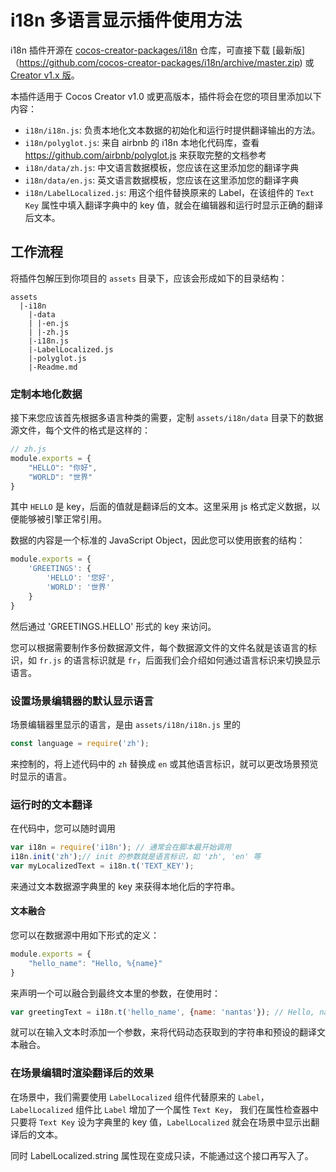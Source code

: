 # i18n 多语言显示插件使用方法

i18n 插件开源在 [cocos-creator-packages/i18n](https://github.com/cocos-creator-packages/i18n) 仓库，可直接下载 [最新版]（https://github.com/cocos-creator-packages/i18n/archive/master.zip) 或 [Creator v1.x 版](https://github.com/cocos-creator-packages/i18n/archive/v1.x.zip)。

本插件适用于 Cocos Creator v1.0 或更高版本，插件将会在您的项目里添加以下内容：

- `i18n/i18n.js`: 负责本地化文本数据的初始化和运行时提供翻译输出的方法。
- `i18n/polyglot.js`: 来自 airbnb 的 i18n 本地化代码库，查看 https://github.com/airbnb/polyglot.js 来获取完整的文档参考
- `i18n/data/zh.js`: 中文语言数据模板，您应该在这里添加您的翻译字典
- `i18n/data/en.js`: 英文语言数据模板，您应该在这里添加您的翻译字典 
- `i18n/LabelLocalized.js`: 用这个组件替换原来的 Label，在该组件的 `Text Key` 属性中填入翻译字典中的 key 值，就会在编辑器和运行时显示正确的翻译后文本。

## 工作流程

将插件包解压到你项目的 `assets` 目录下，应该会形成如下的目录结构：

```
assets
  |-i18n
    |-data
    | |-en.js
    | |-zh.js
    |-i18n.js
    |-LabelLocalized.js
    |-polyglot.js
    |-Readme.md
```

### 定制本地化数据

接下来您应该首先根据多语言种类的需要，定制 `assets/i18n/data` 目录下的数据源文件，每个文件的格式是这样的：

```js
// zh.js
module.exports = {
    "HELLO": "你好",
    "WORLD": "世界"
}
```

其中 `HELLO` 是 key，后面的值就是翻译后的文本。这里采用 js 格式定义数据，以便能够被引擎正常引用。


数据的内容是一个标准的 JavaScript Object，因此您可以使用嵌套的结构：

```js
module.exports = {
    'GREETINGS': {
        'HELLO': '您好',
        'WORLD': '世界'
    }
}
```

然后通过 'GREETINGS.HELLO' 形式的 key 来访问。


您可以根据需要制作多份数据源文件，每个数据源文件的文件名就是该语言的标识，如 `fr.js` 的语言标识就是 `fr`，后面我们会介绍如何通过语言标识来切换显示语言。


### 设置场景编辑器的默认显示语言

场景编辑器里显示的语言，是由 `assets/i18n/i18n.js` 里的

```js
const language = require('zh');
```

来控制的，将上述代码中的 `zh` 替换成 `en` 或其他语言标识，就可以更改场景预览时显示的语言。

### 运行时的文本翻译

在代码中，您可以随时调用

```js
var i18n = require('i18n'); // 通常会在脚本最开始调用
i18n.init('zh');// init 的参数就是语言标识，如 'zh', 'en' 等
var myLocalizedText = i18n.t('TEXT_KEY');
```

来通过文本数据源字典里的 key 来获得本地化后的字符串。

#### 文本融合

您可以在数据源中用如下形式的定义：

```js
module.exports = {
    "hello_name": "Hello, %{name}"
}
```

来声明一个可以融合到最终文本里的参数，在使用时：

```js
var greetingText = i18n.t('hello_name', {name: 'nantas'}); // Hello, nantas
```

就可以在输入文本时添加一个参数，来将代码动态获取到的字符串和预设的翻译文本融合。


### 在场景编辑时渲染翻译后的效果

在场景中，我们需要使用 `LabelLocalized` 组件代替原来的 `Label`，`LabelLocalized` 组件比 `Label` 增加了一个属性 `Text Key`，
我们在属性检查器中只要将 `Text Key` 设为字典里的 key 值，`LabelLocalized` 就会在场景中显示出翻译后的文本。

同时 LabelLocalized.string 属性现在变成只读，不能通过这个接口再写入了。
